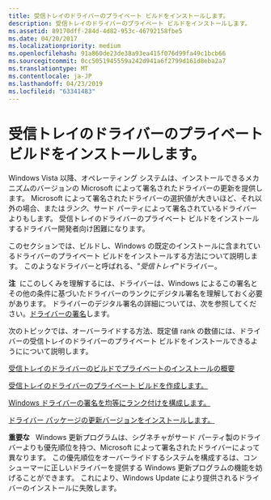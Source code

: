 ```yaml
---
title: 受信トレイのドライバーのプライベート ビルドをインストールします。
description: 受信トレイのドライバーのプライベート ビルドをインストールします。
ms.assetid: 89170dff-284d-4d82-953c-46792158fbe5
ms.date: 04/20/2017
ms.localizationpriority: medium
ms.openlocfilehash: 91a860de23de38a93ea415f076d99fa49c1bcb66
ms.sourcegitcommit: 0cc5051945559a242d941a6f2799d161d8eba2a7
ms.translationtype: MT
ms.contentlocale: ja-JP
ms.lasthandoff: 04/23/2019
ms.locfileid: "63341483"
---
```

# <a name="installing-private-builds-of-inbox-drivers"></a>受信トレイのドライバーのプライベート ビルドをインストールします。


Windows Vista 以降、オペレーティング システムは、インストールできるメカニズムのバージョンの Microsoft によって署名されたドライバーの更新を提供します。 Microsoft によって署名されたドライバーの選択値が大きいほど、それ以外の場合、または*ランク*、サード パーティによって署名されているドライバーよりもします。 受信トレイのドライバーのプライベート ビルドをインストールするドライバー開発者向け困難になります。

このセクションでは、ビルドし、Windows の既定のインストールに含まれているドライバーのプライベート ビルドをインストールする方法について説明します。 このようなドライバーと呼ばれる、"*受信トレイ*"ドライバー。

**注**  にこのしくみを理解するには、ドライバーは、Windows によるこの署名とその他の条件に基づいたドライバーのランクにデジタル署名を理解しておく必要があります。 ドライバーのデジタル署名の詳細については、次を参照してください。[ドライバーの署名](driver-signing.md)します。

 

次のトピックでは、オーバーライドする方法、既定値 rank の数値には、ドライバーの受信トレイのドライバーのプライベート ビルドをインストールできるようにについて説明します。

[受信トレイのドライバーのビルドでプライベートのインストールの概要](overview-of-installing-private-builds-of-in-box-drivers.md)

[受信トレイのドライバーのプライベート ビルドを作成します。](creating-a-private-build-of-an-in-box-driver.md)

[Windows ドライバーの署名を均等にランク付けを構成します。](configuring-windows-to-rank-driver-signatures-equally.md)

[ドライバー パッケージの更新バージョンをインストールします。](installing-the-updated-version-of-the-driver-package.md)

**重要な**   Windows 更新プログラムは、シグネチャがサード パーティ製のドライバーよりも優先順位を持つ、Microsoft によって署名されたドライバーによって異なります。 この優先順位をオーバーライドするシステムを構成するは、コンシューマーに正しいドライバーを提供する Windows 更新プログラムの機能を妨げることができます。 これにより、Windows Update により提供されるドライバーのインストールに失敗します。

 

 

 





